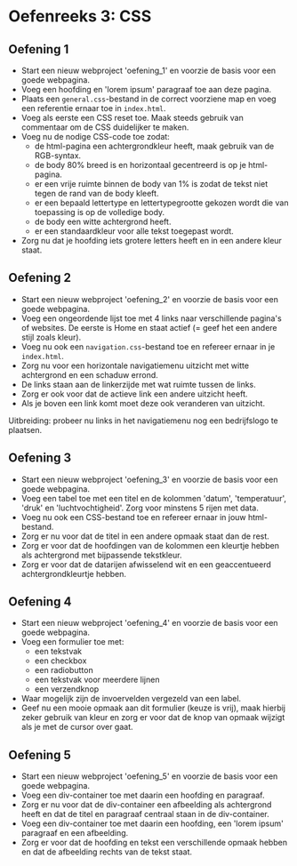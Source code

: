 # Oefenreeks 3: CSS

## Oefening 1

* Start een nieuw webproject 'oefening_1' en voorzie de basis voor een goede webpagina.
* Voeg een hoofding en 'lorem ipsum' paragraaf toe aan deze pagina.
* Plaats een `general.css`-bestand in de correct voorziene map en voeg een referentie ernaar toe in `index.html`.
* Voeg als eerste een CSS reset toe. Maak steeds gebruik van commentaar om de CSS duidelijker te maken.
* Voeg nu de nodige CSS-code toe zodat:
    * de html-pagina een achtergrondkleur heeft, maak gebruik van de RGB-syntax.
    * de body 80% breed is en horizontaal gecentreerd is op je html-pagina.
    * er een vrije ruimte binnen de body van 1% is zodat de tekst niet tegen de rand van de body kleeft.
    * er een bepaald lettertype en lettertypegrootte gekozen wordt die van toepassing is op de volledige body.
    * de body een witte achtergrond heeft.
    * er een standaardkleur voor alle tekst toegepast wordt.
* Zorg nu dat je hoofding iets grotere letters heeft en in een andere kleur staat.

## Oefening 2

* Start een nieuw webproject 'oefening_2' en voorzie de basis voor een goede webpagina.
* Voeg een ongeordende lijst toe met 4 links naar verschillende pagina's of websites. De eerste is Home en staat actief (= geef het een andere stijl zoals kleur).
* Voeg nu ook een `navigation.css`-bestand toe en refereer ernaar in je `index.html`.
* Zorg nu voor een horizontale navigatiemenu uitzicht met witte achtergrond en een schaduw errond. 
* De links staan aan de linkerzijde met wat ruimte tussen de links.
* Zorg er ook voor dat de actieve link een andere uitzicht heeft.
* Als je boven een link komt moet deze ook veranderen van uitzicht.

Uitbreiding: probeer nu links in het navigatiemenu nog een bedrijfslogo te plaatsen.

## Oefening 3

* Start een nieuw webproject 'oefening_3' en voorzie de basis voor een goede webpagina.
* Voeg een tabel toe met een titel en de kolommen 'datum', 'temperatuur', 'druk' en 'luchtvochtigheid'. Zorg voor minstens 5 rijen met data.
* Voeg nu ook een CSS-bestand toe en refereer ernaar in jouw html-bestand.
* Zorg er nu voor dat de titel in een andere opmaak staat dan de rest.
* Zorg er voor dat de hoofdingen van de kolommen een kleurtje hebben als achtergrond met bijpassende tekstkleur.
* Zorg er voor dat de datarijen afwisselend wit en een geaccentueerd achtergrondkleurtje hebben.

## Oefening 4

* Start een nieuw webproject 'oefening_4' en voorzie de basis voor een goede webpagina.
* Voeg een formulier toe met:
  * een tekstvak
  * een checkbox
  * een radiobutton
  * een tekstvak voor meerdere lijnen
  * een verzendknop
* Waar mogelijk zijn de invoervelden vergezeld van een label.
* Geef nu een mooie opmaak aan dit formulier (keuze is vrij), maak hierbij zeker gebruik van kleur en zorg er voor dat de knop van opmaak wijzigt als je met de cursor over gaat.

## Oefening 5

* Start een nieuw webproject 'oefening_5' en voorzie de basis voor een goede webpagina.
* Voeg een div-container toe met daarin een hoofding en paragraaf.
* Zorg er nu voor dat de div-container een afbeelding als achtergrond heeft en dat de titel en paragraaf centraal staan in de div-container.
* Voeg een div-container toe met daarin een hoofding, een 'lorem ipsum' paragraaf en een afbeelding.
* Zorg er voor dat de hoofding en tekst een verschillende opmaak hebben en dat de afbeelding rechts van de tekst staat.